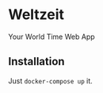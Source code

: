 Weltzeit
==========

Your World Time Web App


Installation
---------------

Just `docker-compose up` it.
